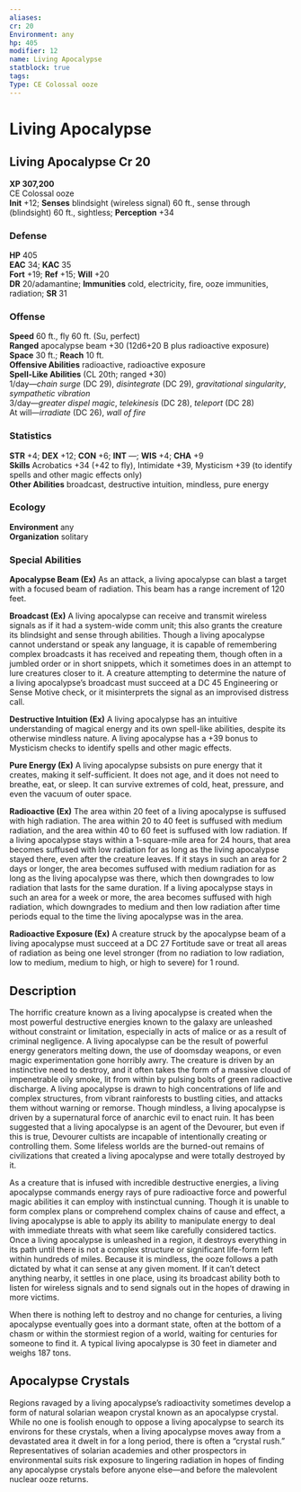 ```yaml
---
aliases: 
cr: 20
Environment: any
hp: 405
modifier: 12
name: Living Apocalypse
statblock: true
tags: 
Type: CE Colossal ooze  
---
```


# Living Apocalypse

## Living Apocalypse Cr 20

**XP 307,200**  
CE Colossal ooze  
**Init** +12; **Senses** blindsight (wireless signal) 60 ft., sense through (blindsight) 60 ft., sightless; **Perception** +34  

### Defense

**HP** 405  
**EAC** 34; **KAC** 35  
**Fort** +19; **Ref** +15; **Will** +20  
**DR** 20/adamantine; **Immunities** cold, electricity, fire, ooze immunities, radiation; **SR** 31  

### Offense

**Speed** 60 ft., fly 60 ft. (Su, perfect)  
**Ranged** apocalypse beam +30 (12d6+20 B plus radioactive exposure)  
**Space** 30 ft.; **Reach** 10 ft.  
**Offensive Abilities** radioactive, radioactive exposure  
**Spell-Like Abilities** (CL 20th; ranged +30)  
1/day—_chain surge_ (DC 29), _disintegrate_ (DC 29), _gravitational singularity_, _sympathetic vibration_  
3/day—_greater dispel magic_, _telekinesis_ (DC 28), _teleport_ (DC 28)  
At will—_irradiate_ (DC 26), _wall of fire_

### Statistics

**STR** +4; **DEX** +12; **CON** +6; **INT** —; **WIS** +4; **CHA** +9  
**Skills** Acrobatics +34 (+42 to fly), Intimidate +39, Mysticism +39 (to identify spells and other magic effects only)  
**Other Abilities** broadcast, destructive intuition, mindless, pure energy

### Ecology

**Environment** any  
**Organization** solitary

### Special Abilities

**Apocalypse Beam (Ex)** As an attack, a living apocalypse can blast a target with a focused beam of radiation. This beam has a range increment of 120 feet.

**Broadcast (Ex)** A living apocalypse can receive and transmit wireless signals as if it had a system-wide comm unit; this also grants the creature its blindsight and sense through abilities. Though a living apocalypse cannot understand or speak any language, it is capable of remembering complex broadcasts it has received and repeating them, though often in a jumbled order or in short snippets, which it sometimes does in an attempt to lure creatures closer to it. A creature attempting to determine the nature of a living apocalypse’s broadcast must succeed at a DC 45 Engineering or Sense Motive check, or it misinterprets the signal as an improvised distress call.

**Destructive Intuition (Ex)** A living apocalypse has an intuitive understanding of magical energy and its own spell-like abilities, despite its otherwise mindless nature. A living apocalypse has a +39 bonus to Mysticism checks to identify spells and other magic effects.

**Pure Energy (Ex)** A living apocalypse subsists on pure energy that it creates, making it self-sufficient. It does not age, and it does not need to breathe, eat, or sleep. It can survive extremes of cold, heat, pressure, and even the vacuum of outer space.

**Radioactive (Ex)** The area within 20 feet of a living apocalypse is suffused with high radiation. The area within 20 to 40 feet is suffused with medium radiation, and the area within 40 to 60 feet is suffused with low radiation. If a living apocalypse stays within a 1-square-mile area for 24 hours, that area becomes suffused with low radiation for as long as the living apocalypse stayed there, even after the creature leaves. If it stays in such an area for 2 days or longer, the area becomes suffused with medium radiation for as long as the living apocalypse was there, which then downgrades to low radiation that lasts for the same duration. If a living apocalypse stays in such an area for a week or more, the area becomes suffused with high radiation, which downgrades to medium and then low radiation after time periods equal to the time the living apocalypse was in the area.

**Radioactive Exposure (Ex)** A creature struck by the apocalypse beam of a living apocalypse must succeed at a DC 27 Fortitude save or treat all areas of radiation as being one level stronger (from no radiation to low radiation, low to medium, medium to high, or high to severe) for 1 round.

## Description

The horrific creature known as a living apocalypse is created when the most powerful destructive energies known to the galaxy are unleashed without constraint or limitation, especially in acts of malice or as a result of criminal negligence. A living apocalypse can be the result of powerful energy generators melting down, the use of doomsday weapons, or even magic experimentation gone horribly awry. The creature is driven by an instinctive need to destroy, and it often takes the form of a massive cloud of impenetrable oily smoke, lit from within by pulsing bolts of green radioactive discharge. A living apocalypse is drawn to high concentrations of life and complex structures, from vibrant rainforests to bustling cities, and attacks them without warning or remorse. Though mindless, a living apocalypse is driven by a supernatural force of anarchic evil to enact ruin. It has been suggested that a living apocalypse is an agent of the Devourer, but even if this is true, Devourer cultists are incapable of intentionally creating or controlling them. Some lifeless worlds are the burned-out remains of civilizations that created a living apocalypse and were totally destroyed by it.

As a creature that is infused with incredible destructive energies, a living apocalypse commands energy rays of pure radioactive force and powerful magic abilities it can employ with instinctual cunning. Though it is unable to form complex plans or comprehend complex chains of cause and effect, a living apocalypse is able to apply its ability to manipulate energy to deal with immediate threats with what seem like carefully considered tactics. Once a living apocalypse is unleashed in a region, it destroys everything in its path until there is not a complex structure or significant life-form left within hundreds of miles. Because it is mindless, the ooze follows a path dictated by what it can sense at any given moment. If it can’t detect anything nearby, it settles in one place, using its broadcast ability both to listen for wireless signals and to send signals out in the hopes of drawing in more victims.

When there is nothing left to destroy and no change for centuries, a living apocalypse eventually goes into a dormant state, often at the bottom of a chasm or within the stormiest region of a world, waiting for centuries for someone to find it. A typical living apocalypse is 30 feet in diameter and weighs 187 tons.

## Apocalypse Crystals

Regions ravaged by a living apocalypse’s radioactivity sometimes develop a form of natural solarian weapon crystal known as an apocalypse crystal. While no one is foolish enough to oppose a living apocalypse to search its environs for these crystals, when a living apocalypse moves away from a devastated area it dwelt in for a long period, there is often a “crystal rush.” Representatives of solarian academies and other prospectors in environmental suits risk exposure to lingering radiation in hopes of finding any apocalypse crystals before anyone else—and before the malevolent nuclear ooze returns.
